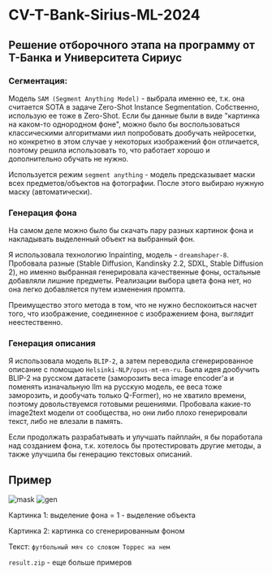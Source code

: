 # CV-T-Bank-Sirius-ML-2024
## Решение отборочного этапа на программу от Т-Банка и Университета Сириус

### Сегментация:
Модель `SAM (Segment Anything Model)` - выбрала именно ее, т.к. она считается SOTA в задаче Zero-Shot Instance Segmentation. Собственно, использую ее тоже в Zero-Shot. Если бы данные были в виде "картинка на каком-то однородном фоне", можно было бы воспользоваться классическими алгоритмами иил попробовать дообучать нейросетки, но конкретно в этом случае у некоторых изображений фон отличается, поэтому решила использовать то, что работает хорошо и дополнительно обучать не нужно.

Используется режим `segment anything` - модель предсказывает маски всех предметов/объектов на фотографии. После этого выбираю нужную маску (автоматически).

### Генерация фона
На самом деле можно было бы скачать пару разных картинок фона и накладывать выделенный объект на выбранный фон. 

Я использовала технологию Inpainting, модель - `dreamshaper-8`. Пробовала разные (Stable Diffusion, Kandinsky 2.2, SDXL, Stable Diffusion 2), но именно выбранная генерировала качественные фоны, остальные добавляли лишние предметы. Реализации выбора цвета фона нет, но она легко добавляется путем изменения промпта.

Преимущество этого метода в том, что не нужно беспокоиться насчет того, что изображение, соединенное с изображением фона, выглядит неестественно.

### Генерация описания
Я использовала модель `BLIP-2`, а затем переводила сгенерированное описание с помощью `Helsinki-NLP/opus-mt-en-ru`. Была идея дообучить BLIP-2 на русском датасете (заморозить веса image encoder'а и поменять изначальную llm на русскую модель, ее веса тоже заморозить, и дообучать только Q-Former), но не хватило времени, поэтому довольствуемся готовыми решениями. Пробовала какие-то image2text модели от сообщества, но они либо плохо генерировали текст, либо не влезали в память.

Если продолжать разрабатывать и улучшать пайплайн, я бы поработала над созданием фона, т.к. хотелось бы протестировать другие методы, а также улучшила бы генерацию текстовых описаний.

## Пример
![mask](https://github.com/user-attachments/assets/cfcc1870-98c8-457b-afa3-68b6cfe19597)
![gen](https://github.com/user-attachments/assets/9445ab4c-3243-4a56-8c39-64da2c19c4ab)

Картинка 1: выделение фона = 1 - выделение объекта

Картинка 2: картинка со сгенерированным фоном

Текст: `футбольный мяч со словом Торрес на нем`

`result.zip` - еще больше примеров

